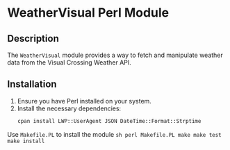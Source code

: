 # WeatherVisual Perl Module

## Description

The `WeatherVisual` module provides a way to fetch and manipulate weather data from the Visual Crossing Weather API.

## Installation

1. Ensure you have Perl installed on your system.
2. Install the necessary dependencies:
   ```sh
   cpan install LWP::UserAgent JSON DateTime::Format::Strptime
   ```
Use `Makefile.PL` to install the module
    ```sh
    perl Makefile.PL
    make
    make test
    make install
    ```